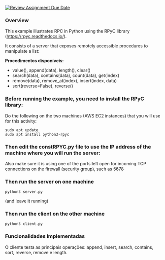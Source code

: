 [![Review Assignment Due Date](https://classroom.github.com/assets/deadline-readme-button-22041afd0340ce965d47ae6ef1cefeee28c7c493a6346c4f15d667ab976d596c.svg)](https://classroom.github.com/a/_8sc1GR8)
### Overview

This example illustrates RPC in Python using the RPyC library (https://rpyc.readthedocs.io/).

It consists of a server that exposes remotely accessible procedures to manipulate a list:

**Procedimentos disponíveis:**
- value(), append(data), length(), clear()
- search(data), contains(data), count(data), get(index)
- remove(data), remove_at(index), insert(index, data)
- sort(reverse=False), reverse()

### Before running the example, you need to install the RPyC library:

Do the following on the two machines (AWS EC2 instances) that you will use for this activity:

    sudo apt update
    sudo apt install python3-rpyc

### Then edit the constRPYC.py file to use the IP address of the machine where you will run the server:

Also make sure it is using one of the ports left open for incoming TCP connections on the firewall (security group), such as 5678

### Then run the server on one machine

    python3 server.py

(and leave it running)

### Then run the client on the other machine

    python3 client.py

### Funcionalidades Implementadas

O cliente testa as principais operações: append, insert, search, contains, sort, reverse, remove e length.

